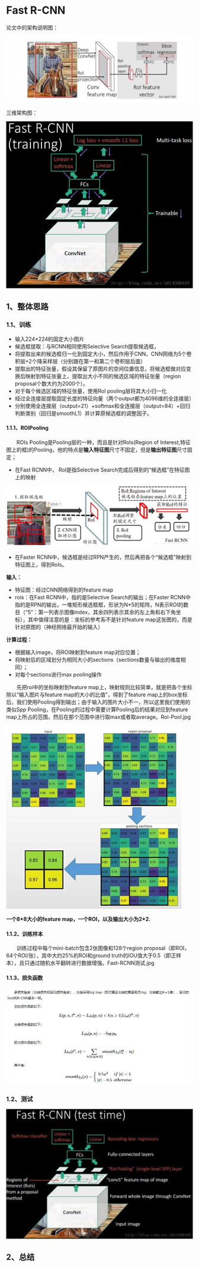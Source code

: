 # Fast R-CNN

论文中的架构说明图：

![](/Image/算法/深度学习/深度学习应用算法/Fast-RCNN.jpg)

三维架构图：

![](/Image/算法/深度学习/深度学习应用算法/Fast-RCNN系统架构.png)

## 1、整体思路

### 1.1、训练

* 输入224×224的固定大小图片
* 候选框提取：与RCNN相同使用Selective Search提取候选框，
* 将提取出来的候选框归一化到固定大小，然后作用于CNN，CNN网络为5个卷积层+2个降采样层（分别跟在第一和第二个卷积层后面）
* 提取出的特征张量，假设其保留了原图片的空间位置信息，将候选框做对应变换后映射到特征张量上，提取出大小不同的候选区域的特征张量（region proposal个数大约为2000个）。
* 对于每个候选区域的特征张量，使用RoI pooling层将其大小归一化
* 经过全连接层提取固定长度的特征向量（两个output都为4096维的全连接层）
* 分别使用全连接层（output=21）+softmax和全连接层（output=84）+回归判断类别（回归是smoothL1）并计算原候选框的调整因子。

#### 1.1.1、ROIPooling

  ROIs Pooling是Pooling层的一种，而且是针对RoIs\(Region of Interest,特征图上的框\)的Pooling，他的特点是**输入特征图**尺寸不固定，但是**输出特征图**尺寸固定；

* 在Fast RCNN中， RoI是指Selective Search完成后得到的“候选框”在特征图上的映射

![](/Image/算法/深度学习/深度学习应用算法/ROl.jpg)

* 在Faster RCNN中，候选框是经过RPN产生的，然后再把各个“候选框”映射到特征图上，得到RoIs。

**输入：**

* 特征图：经过CNN网络得到的feature map
* rois：在Fast RCNN中，指的是Selective Search的输出；在Faster RCNN中指的是RPN的输出，一堆矩形候选框框，形状为N\*5的矩阵，N表示ROI的数目（“5”：第一列表示图像index，其余四列表示其余的左上角和右下角坐标），其中值得注意的是：坐标的参考系不是针对feature map这张图的，而是针对原图的（神经网络最开始的输入）

**计算过程：**

* 根据输入image，将ROI映射到feature map对应位置；
* 将映射后的区域划分为相同大小的sections（sections数量与输出的维度相同）；
* 对每个sections进行max pooling操作

  先把roi中的坐标映射到feature map上，映射规则比较简单，就是把各个坐标除以“输入图片与feature map的大小的比值”，得到了feature map上的box坐标后，我们使用Pooling得到输出；由于输入的图片大小不一，所以这里我们使用的类似Spp Pooling，在Pooling的过程中需要计算Pooling后的结果对应到feature map上所占的范围，然后在那个范围中进行取max或者取average。Rol-Pool.jpg

![](/Image/算法/深度学习/深度学习应用算法/Rol-Pool.jpg)

**一个8\*8大小的feature map，一个ROI，以及输出大小为2\*2.**

#### 1.1.2、训练样本

&emsp;&emsp;训练过程中每个mini-batch包含2张图像和128个region proposal（即ROI，64个ROI/张），其中大约25%的ROI和ground truth的IOU值大于0.5（即正样本），且只通过随机水平翻转进行数据增强。Fast-RCNN测试.jpg

#### 1.1.3、损失函数

![](/Image/算法/深度学习/深度学习应用算法/Fast-RCNN损失函数.jpg)

### 1.2、测试

![](/Image/算法/深度学习/深度学习应用算法/Fast-RCNN测试.jpg)

## 2、总结





